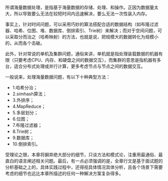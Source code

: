 所谓海量数据处理，是指基于海量数据的存储、处理、和操作。正因为数据量太大，所以导致要么无法在较短时间内迅速解决，要么无法一次性装入内存。

事实上，针对时间问题，可以采用巧妙的算法搭配合适的数据结构（如布隆过滤器、哈希、位图、堆、数据库、倒排索引、Trie树）来解决；而对于空间问题，可以采取分而治之（哈希映射）的方法，也就是说，把规模大的数据转化为规模小的，从而各个击破。

此外，针对常说的单机及集群问题，通俗来讲，单机就是指处理装载数据的机器有限（只要考虑CPU、内存、和硬盘之间的数据交互），而集群的意思是指机器有多台，适合分布式处理或并行计算，更多考虑节点与节点之间的数据交互。

一般说来，处理海量数据问题，有以下十种典型方法：

- 1.哈希分治；
- 2.simhash算法；
- 3.外排序；
- 4.MapReduce；
- 5.多层划分；
- 6.位图；
- 7.布隆过滤器；
- 8.Trie树；
- 9.数据库；
- 10.倒排索引。

受理论之限，本章将摒弃绝大部分的细节，只谈方法和模式论，注重用最通俗、最直白的语言阐述相关问题。最后，有一点必须强调的是，全章行文是基于面试题的分析基础之上的，具体实践过程中，还得视具体情况具体分析，且各个场景下需要考虑的细节也远比本章所描述的任何一种解决方案复杂得多。